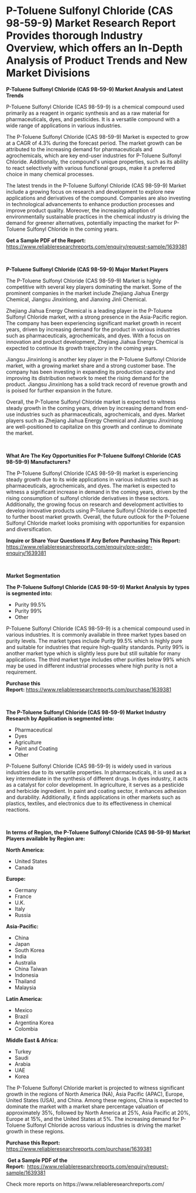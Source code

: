<p><h1>P-Toluene Sulfonyl Chloride (CAS 98-59-9) Market Research Report Provides thorough Industry Overview, which offers an In-Depth Analysis of Product Trends and New Market Divisions</h1></p><p><strong>P-Toluene Sulfonyl Chloride (CAS 98-59-9) Market Analysis and Latest Trends</strong></p>
<p><p>P-Toluene Sulfonyl Chloride (CAS 98-59-9) is a chemical compound used primarily as a reagent in organic synthesis and as a raw material for pharmaceuticals, dyes, and pesticides. It is a versatile compound with a wide range of applications in various industries.</p><p>The P-Toluene Sulfonyl Chloride (CAS 98-59-9) Market is expected to grow at a CAGR of 4.3% during the forecast period. The market growth can be attributed to the increasing demand for pharmaceuticals and agrochemicals, which are key end-user industries for P-Toluene Sulfonyl Chloride. Additionally, the compound's unique properties, such as its ability to react selectively with various functional groups, make it a preferred choice in many chemical processes.</p><p>The latest trends in the P-Toluene Sulfonyl Chloride (CAS 98-59-9) Market include a growing focus on research and development to explore new applications and derivatives of the compound. Companies are also investing in technological advancements to enhance production processes and improve product quality. Moreover, the increasing adoption of environmentally sustainable practices in the chemical industry is driving the demand for greener alternatives, potentially impacting the market for P-Toluene Sulfonyl Chloride in the coming years.</p></p>
<p><strong>Get a Sample PDF of the Report:&nbsp;</strong> <a href="https://www.reliableresearchreports.com/enquiry/request-sample/1639381">https://www.reliableresearchreports.com/enquiry/request-sample/1639381</a></p>
<p>&nbsp;</p>
<p><strong>P-Toluene Sulfonyl Chloride (CAS 98-59-9) Major Market Players</strong></p>
<p><p>The P-Toluene Sulfonyl Chloride (CAS 98-59-9) Market is highly competitive with several key players dominating the market. Some of the prominent companies in the market include Zhejiang Jiahua Energy Chemical, Jiangsu Jinxinlong, and Jianxing Jinli Chemical. </p><p>Zhejiang Jiahua Energy Chemical is a leading player in the P-Toluene Sulfonyl Chloride market, with a strong presence in the Asia-Pacific region. The company has been experiencing significant market growth in recent years, driven by increasing demand for the product in various industries such as pharmaceuticals, agrochemicals, and dyes. With a focus on innovation and product development, Zhejiang Jiahua Energy Chemical is expected to continue its growth trajectory in the coming years.</p><p>Jiangsu Jinxinlong is another key player in the P-Toluene Sulfonyl Chloride market, with a growing market share and a strong customer base. The company has been investing in expanding its production capacity and improving its distribution network to meet the rising demand for the product. Jiangsu Jinxinlong has a solid track record of revenue growth and is poised for further expansion in the future.</p><p>Overall, the P-Toluene Sulfonyl Chloride market is expected to witness steady growth in the coming years, driven by increasing demand from end-use industries such as pharmaceuticals, agrochemicals, and dyes. Market players such as Zhejiang Jiahua Energy Chemical and Jiangsu Jinxinlong are well-positioned to capitalize on this growth and continue to dominate the market.</p></p>
<p>&nbsp;</p>
<p><strong>What Are The Key Opportunities For P-Toluene Sulfonyl Chloride (CAS 98-59-9) Manufacturers?</strong></p>
<p><p>The P-Toluene Sulfonyl Chloride (CAS 98-59-9) market is experiencing steady growth due to its wide applications in various industries such as pharmaceuticals, agrochemicals, and dyes. The market is expected to witness a significant increase in demand in the coming years, driven by the rising consumption of sulfonyl chloride derivatives in these sectors. Additionally, the growing focus on research and development activities to develop innovative products using P-Toluene Sulfonyl Chloride is expected to further boost market growth. Overall, the future outlook for the P-Toluene Sulfonyl Chloride market looks promising with opportunities for expansion and diversification.</p></p>
<p><strong>Inquire or Share Your Questions If Any Before Purchasing This Report:</strong> <a href="https://www.reliableresearchreports.com/enquiry/pre-order-enquiry/1639381">https://www.reliableresearchreports.com/enquiry/pre-order-enquiry/1639381</a></p>
<p>&nbsp;</p>
<p><strong>Market Segmentation</strong></p>
<p><strong>The P-Toluene Sulfonyl Chloride (CAS 98-59-9) Market Analysis by types is segmented into:</strong></p>
<p><ul><li>Purity 99.5%</li><li>Purity 99%</li><li>Other</li></ul></p>
<p><p>P-Toluene Sulfonyl Chloride (CAS 98-59-9) is a chemical compound used in various industries. It is commonly available in three market types based on purity levels. The market types include Purity 99.5% which is highly pure and suitable for industries that require high-quality standards. Purity 99% is another market type which is slightly less pure but still suitable for many applications. The third market type includes other purities below 99% which may be used in different industrial processes where high purity is not a requirement.</p></p>
<p><strong>Purchase this Report:&nbsp;</strong><a href="https://www.reliableresearchreports.com/purchase/1639381">https://www.reliableresearchreports.com/purchase/1639381</a></p>
<p>&nbsp;</p>
<p><strong>The P-Toluene Sulfonyl Chloride (CAS 98-59-9) Market Industry Research by Application is segmented into:</strong></p>
<p><ul><li>Pharmaceutical</li><li>Dyes</li><li>Agriculture</li><li>Paint and Coating</li><li>Other</li></ul></p>
<p><p>P-Toluene Sulfonyl Chloride (CAS 98-59-9) is widely used in various industries due to its versatile properties. In pharmaceuticals, it is used as a key intermediate in the synthesis of different drugs. In dyes industry, it acts as a catalyst for color development. In agriculture, it serves as a pesticide and herbicide ingredient. In paint and coating sector, it enhances adhesion and durability. Additionally, it finds applications in other markets such as plastics, textiles, and electronics due to its effectiveness in chemical reactions.</p></p>
<p>&nbsp;</p>
<p><strong>In terms of Region, the P-Toluene Sulfonyl Chloride (CAS 98-59-9) Market Players available by Region are:</strong></p>
<p>
    <p> <strong> North America: </strong>
        <ul>
            <li>United States</li>
            <li>Canada</li>
        </ul>
        </p> 
    <p> <strong> Europe: </strong>
        <ul>
            <li>Germany</li>
            <li>France</li>
            <li>U.K.</li>
            <li>Italy</li>
            <li>Russia</li>
        </ul>
        </p> 
    <p> <strong> Asia-Pacific: </strong>
        <ul>
            <li>China</li>
            <li>Japan</li>
            <li>South Korea</li>
            <li>India</li>
            <li>Australia</li>
            <li>China Taiwan</li>
            <li>Indonesia</li>
            <li>Thailand</li>
            <li>Malaysia</li>
        </ul>
        </p> 
    <p> <strong> Latin America: </strong>
        <ul>
            <li>Mexico</li>
            <li>Brazil</li>
            <li>Argentina Korea</li>
            <li>Colombia</li>
        </ul>
        </p> 
    <p> <strong> Middle East & Africa: </strong>
        <ul>
            <li>Turkey</li>
            <li>Saudi</li>
            <li>Arabia</li>
            <li>UAE</li>
            <li>Korea</li>
        </ul>
    </p>
    </p>
<p><p>The P-Toluene Sulfonyl Chloride market is projected to witness significant growth in the regions of North America (NA), Asia Pacific (APAC), Europe, United States (USA), and China. Among these regions, China is expected to dominate the market with a market share percentage valuation of approximately 35%, followed by North America at 25%, Asia Pacific at 20%, Europe at 15%, and the United States at 5%. The increasing demand for P-Toluene Sulfonyl Chloride across various industries is driving the market growth in these regions.</p></p>
<p><strong>Purchase this Report: </strong><a href="https://www.reliableresearchreports.com/purchase/1639381">https://www.reliableresearchreports.com/purchase/1639381</a></p>
<p>&nbsp;<strong>Get a Sample PDF of the Report:&nbsp;&nbsp;</strong><a href="https://www.reliableresearchreports.com/enquiry/request-sample/1639381">https://www.reliableresearchreports.com/enquiry/request-sample/1639381</a></p>
<p><strong></strong></p>
<p>Check more reports on https://www.reliableresearchreports.com/</p>